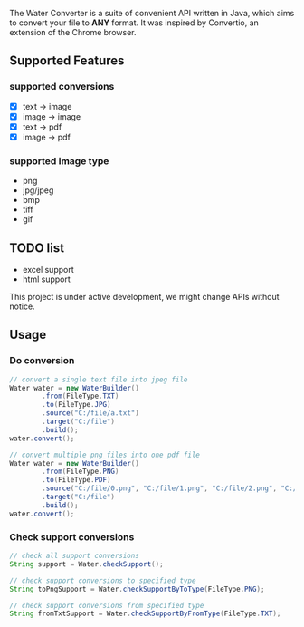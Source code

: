 The Water Converter is a suite of convenient API written in Java, which aims to convert your file to **ANY** format. It was inspired by Convertio, an extension of the Chrome browser.

## Supported Features

### supported conversions

-[X] text -> image
-[X] image -> image
-[X] text -> pdf
-[X] image -> pdf

### supported image type

- png
- jpg/jpeg
- bmp
- tiff
- gif

## TODO list

- excel support
- html support


This project is under active development, we might change APIs without notice.

## Usage
### Do conversion
```java
// convert a single text file into jpeg file
Water water = new WaterBuilder()
        .from(FileType.TXT)
        .to(FileType.JPG)
        .source("C:/file/a.txt")
        .target("C:/file")
        .build();
water.convert();
```

```java
// convert multiple png files into one pdf file
Water water = new WaterBuilder()
        .from(FileType.PNG)
        .to(FileType.PDF)
        .source("C:/file/0.png", "C:/file/1.png", "C:/file/2.png", "C:/file/3.png")
        .target("C:/file")
        .build();
water.convert();
```

### Check support conversions
```java
// check all support conversions
String support = Water.checkSupport();

// check support conversions to specified type
String toPngSupport = Water.checkSupportByToType(FileType.PNG);

// check support conversions from specified type
String fromTxtSupport = Water.checkSupportByFromType(FileType.TXT);
```
